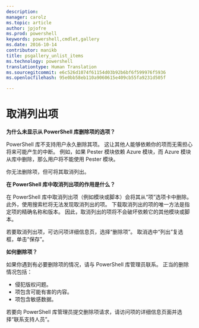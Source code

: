 ```yaml
---
description: 
manager: carolz
ms.topic: article
author: jpjofre
ms.prod: powershell
keywords: powershell,cmdlet,gallery
ms.date: 2016-10-14
contributor: manikb
title: psgallery_unlist_items
ms.technology: powershell
translationtype: Human Translation
ms.sourcegitcommit: e6c526d1074f61154d03b92b6bf6f599976f5936
ms.openlocfilehash: 95e0bb58eb110a9060615e409cb55fa9231d505f

---
```


# 取消列出项

**为什么未显示从 PowerShell 库删除项的选项？**

PowerShell 库不支持用户永久删除其项。 这让其他人能够依赖你的项而无需担心将来可能产生的中断。 例如，如果 Pester 模块依赖 Azure 模块，而 Azure 模块从库中删除，那么用户将不能使用 Pester 模块。

你无法删除项，但可将其取消列出。

**在 PowerShell 库中取消列出项的作用是什么？**

在 PowerShell 库中取消列出项（例如模块或脚本）会将其从“项”选项卡中删除。
此外，使用搜索栏将无法发现取消列出的项。
下载取消列出的项的唯一方法是指定项的精确名称和版本。
因此，取消列出的项将不会破坏依赖它的其他模块或脚本。

若要取消列出项，可访问项详细信息页，选择“删除项”。 取消选中“列出”复选框，单击“保存”。

**如何删除项？**

如果你遇到有必要删除项的情况，请与 PowerShell 库管理员联系。
正当的删除情况包括：
- 侵犯版权问题。
- 项包含可能有害的内容。
- 项包含敏感数据。

若要向 PowerShell 库管理员提交删除项请求，请访问项的详细信息页面并选择“联系支持人员”。  





<!--HONumber=Oct16_HO2-->


